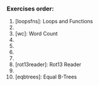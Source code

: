 ### Exercises order:

1. [loopsfns]: Loops and Functions
2. [slices]: Slices
3. [wc]: Word Count
4. [fib]: Fibonacci
5. [stringers]: Stringers
6. [errors]: Errors
7. [readers]: Readers
8. [rot13reader]: Rot13 Reader
9. [images]: Images
10. [eqbtrees]: Equal B-Trees
